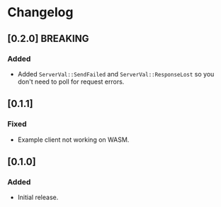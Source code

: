 # Changelog

## [0.2.0] BREAKING

### Added

- Added `ServerVal::SendFailed` and `ServerVal::ResponseLost` so you don't need to poll for request errors.


## [0.1.1]

### Fixed

- Example client not working on WASM.


## [0.1.0]

### Added

- Initial release.
